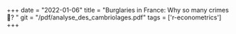 +++ 
date = "2022-01-06" 
title = "Burglaries in France: Why so many crimes🦹? " 
git = "/pdf/analyse_des_cambriolages.pdf" 
tags = ['r-econometrics'] 
+++

